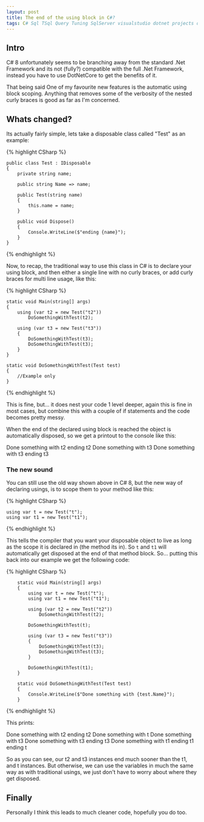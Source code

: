 ```yaml
---
layout: post
title: The end of the using block in C#?
tags: C# Sql TSql Query Tuning SqlServer visualstudio dotnet projects database query optimisation
---
```


## Intro
C# 8 unfortunately seems to be branching away from the standard .Net Framework and its not (fully?) compatible with the full .Net Framework, instead you have to use DotNetCore to get the benefits of it. 

That being said One of my favourite new features is the automatic using block scoping. Anything that removes some of the verbosity of the nested curly braces is good as far as I'm concerned.  

## Whats changed?
Its actually fairly simple, lets take a disposable class called "Test" as an example:

{% highlight CSharp %}

    public class Test : IDisposable
    {
        private string name;

        public string Name => name;

        public Test(string name)
        {
            this.name = name;
        }

        public void Dispose()
        {
            Console.WriteLine($"ending {name}");
        }
    }

{% endhighlight %}

Now, to recap, the traditional way to use this class in C# is to declare your using block, and then either a single line with no curly braces, or add curly braces for multi line usage, like this:

{% highlight CSharp %}

    static void Main(string[] args)
    {
        using (var t2 = new Test("t2"))
            DoSomethingWithTest(t2);

        using (var t3 = new Test("t3"))
        {
            DoSomethingWithTest(t3);
            DoSomethingWithTest(t3);
        }
    }

    static void DoSomethingWithTest(Test test)
    {
        //Example only
    }

{% endhighlight %}

This is fine, but... it does nest your code 1 level deeper, again this is fine in most cases, but combine this with a couple of if statements and the code becomes pretty messy.

When the end of the declared using block is reached the object is automatically disposed, so we get a printout to the console like this:

<div class="consolenosize">
  <div class="consolebody">
    <p class="consoletext">Done something with t2
                            ending t2
                            Done something with t3
                            Done something with t3
                            ending t3
    </p>
  </div>
</div>

### The new sound
You can still use the old way shown above in C# 8, but the new way of declaring usings, is to scope them to your method like this:

{% highlight CSharp %}

    using var t = new Test("t");
    using var t1 = new Test("t1");
    
{% endhighlight %}

This tells the compiler that you want your disposable object to live as long as the scope it is declared in (the method its in). So `t` and `t1` will automatically get disposed at the end of that method block. So... putting this back into our example we get the following code:

{% highlight CSharp %}

        static void Main(string[] args)
        {
            using var t = new Test("t");
            using var t1 = new Test("t1");
            
            using (var t2 = new Test("t2"))
                DoSomethingWithTest(t2);

            DoSomethingWithTest(t);

            using (var t3 = new Test("t3"))
            {
                DoSomethingWithTest(t3);
                DoSomethingWithTest(t3);
            }

            DoSomethingWithTest(t1);
        }

        static void DoSomethingWithTest(Test test)
        {
            Console.WriteLine($"Done something with {test.Name}");
        }
    
{% endhighlight %}

This prints:

<div class="consolenosize">
  <div class="consolebody">
    <p class="consoletext">
        Done something with t2
        ending t2
        Done something with t
        Done something with t3
        Done something with t3
        ending t3
        Done something with t1
        ending t1
        ending t
    </p>
  </div>
</div>

So as you can see, our t2 and t3 instances end much sooner than the t1, and t instances. But otherwise, we can use the variables in much the same way as with traditional usings, we just don't have to worry about where they get disposed. 

## Finally
Personally I think this leads to much cleaner code, hopefully you do too.

